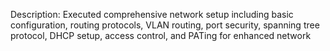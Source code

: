  Description: Executed comprehensive network setup including basic configuration, routing protocols, VLAN 
routing, port security, spanning tree protocol, DHCP setup, access control, and PATing for enhanced network
